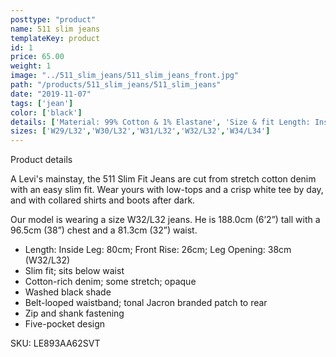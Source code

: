 ```yaml
---
posttype: "product"
name: 511 slim jeans
templateKey: product
id: 1
price: 65.00
weight: 1
image: "../511_slim_jeans/511_slim_jeans_front.jpg"
path: "/products/511_slim_jeans/511_slim_jeans"
date: "2019-11-07"
tags: ['jean']
color: ['black']
details: ['Material: 99% Cotton & 1% Elastane', 'Size & fit Length: Inside Leg: 80cm; Front Rise: 26cm; Leg Opening: 38cm','Care: Cold machine wash. Do not tumble dry. Warm iron.','brand donates 1% or more of all profits to a charitable cause',]
sizes: ['W29/L32','W30/L32','W31/L32','W32/L32','W34/L34']
---
```


<!-- ![alt text](/products/black_100_polo/black_100_polo.jpg) -->


Product details

A Levi's mainstay, the 511 Slim Fit Jeans are cut from stretch cotton denim with an easy slim fit. Wear yours with low-tops and a crisp white tee by day, and with collared shirts and boots after dark.

Our model is wearing a size W32/L32 jeans. He is 188.0cm (6’2”) tall with a 96.5cm (38”) chest and a 81.3cm (32”) waist.

- Length: Inside Leg: 80cm; Front Rise: 26cm; Leg Opening: 38cm (W32/L32)
- Slim fit; sits below waist
- Cotton-rich denim; some stretch; opaque
- Washed black shade
- Belt-looped waistband; tonal Jacron branded patch to rear
- Zip and shank fastening
- Five-pocket design

SKU: LE893AA62SVT


